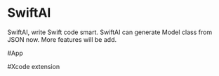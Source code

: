 # SwiftAI
SwiftAI, write Swift code smart. SwiftAI can generate Model class from JSON now. More features will be add.

#App

#Xcode extension
